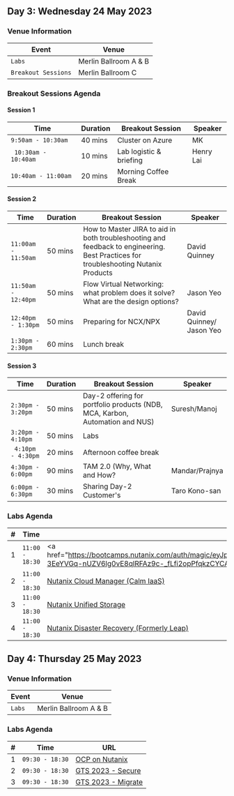 ## Day 3: Wednesday 24 May 2023
### Venue Information

| Event | Venue |
| ----------- | ----------- |
| `Labs` | Merlin Ballroom A & B |
| `Breakout Sessions` | Merlin Ballroom C |

### Breakout Sessions Agenda
#### Session 1

| Time | Duration | Breakout Session | Speaker |
|-------------------------|------|----------|----------------|
| `9:50am - 10:30am `           | 40 mins   | Cluster on Azure           | MK                      |
|` 10:30am - 10:40am`           | 10 mins   | Lab logistic & briefing    | Henry Lai               |
| `10:40am - 11:00am  `         | 20 mins   | Morning Coffee Break       |                         |

#### Session 2
| Time | Duration | Breakout Session | Speaker |
|-------------------------|------|----------|----------------|
| `11:00am - 11:50am` | 50 mins     | How to Master JIRA to aid in both troubleshooting and feedback to engineering. Best Practices for troubleshooting Nutanix Products    | David Quinney          |
| `11:50am - 12:40pm` | 50 mins | Flow Virtual Networking: what problem does it solve? What are the design options?  | Jason Yeo              |
| `12:40pm - 1:30pm ` | 50 mins | Preparing for NCX/NPX | David Quinney/ Jason Yeo|
| `1:30pm - 2:30pm `  | 60 mins  | Lunch break | | 

#### Session 3

| Time | Duration | Breakout Session | Speaker |
|-------------------------|------|----------|----------------|
|` 2:30pm - 3:20pm `  | 50 mins  | Day-2 offering for portfolio products (NDB, MCA, Karbon, Automation and NUS) | Suresh/Manoj  |
| `3:20pm - 4:10pm  ` | 50 mins  | Labs                         |                                     
|` 4:10pm - 4:30pm`   | 20 mins  | Afternoon coffee break |  | |                       |
| `4:30pm - 6:00pm `  | 90 mins  | TAM 2.0 (Why, What and How?| Mandar/Prajnya         |
| `6:00pm - 6:30pm`   | 30 mins  |Sharing Day-2 Customer's | Taro Kono-san             |

### Labs Agenda

|  # |Time         | URL |
|:---:|------------|-----|
|  1 | `11:00 - 18:30`| <a href="https://bootcamps.nutanix.com/auth/magic/eyJpZHAiOiJtYWdpYyIsInV1aWQiOiJlOTUzM2Q3Ni1hODhiLTQzODAtYjQ5Yy0zYzMwZWMwMDYyZTgiLCJjcmVhdG9yIjoiaGVucnkubGFpQG51dGFuaXguY29tIiwidXJsIjoiaHR0cHM6Ly9ib290Y2FtcHMubnV0YW5peC5jb20vbmRiLyIsImlhdCI6IjIwMjMtMDUtMTlUMDA6MTg6MDcuMDY2WiIsImV4cCI6IjIwMjMtMDYtMDJUMDA6MTg6MDcuMDY2WiIsImF1ZCI6ImJvb3RjYW1wcy5udXRhbml4LmNvbSIsImlzcyI6ImJvb3RjYW1wcy5udXRhbml4LmNvbSJ9VyDNsKfh79F8XKDF4q4H_UFKtMTDKynyx45cMTfg-3EeYVGq-nUZV6lg0vE8qlRFAz9c-_fLfi2opPfqkzCYCA" target=""_blank">Nutanix Databases (NDB) </a> |
|  2 |   `11:00 - 18:30` | <a href="https://bootcamps.nutanix.com/auth/magic/eyJpZHAiOiJtYWdpYyIsInV1aWQiOiJlZDk1ZTJhMi1mMDcxLTRkNGMtYTdkNS02ZDdiODEyY2E5OTgiLCJjcmVhdG9yIjoiaGVucnkubGFpQG51dGFuaXguY29tIiwidXJsIjoiaHR0cHM6Ly9ib290Y2FtcHMubnV0YW5peC5jb20vY2FsbS1pYWFzLyIsImlhdCI6IjIwMjMtMDUtMTlUMDA6MTQ6NTQuMDc0WiIsImV4cCI6IjIwMjMtMDYtMDJUMDA6MTQ6NTQuMDc0WiIsImF1ZCI6ImJvb3RjYW1wcy5udXRhbml4LmNvbSIsImlzcyI6ImJvb3RjYW1wcy5udXRhbml4LmNvbSJ9h-FUjezjeu7HJgpaW2gViCK2Y_kTnV7ixbr8rBVucFdJNztjeYEBrEv-OYGqG3D3TB4jErb9dhgm2BzGlNkgDg" target="_blank">Nutanix Cloud Manager (Calm IaaS) </a> |
|  3 |  `11:00 - 18:30` | <a href="https://nus.howntnx.win" target="_blank">Nutanix Unified Storage</a> |
|  4 |   `11:00 - 18:30`| <a href="https://bootcamps.nutanix.com/auth/magic/eyJpZHAiOiJtYWdpYyIsInV1aWQiOiJiOTkxZTVlYi1kNjYwLTRjNjMtYTRkZi1iNmNiNjc5MTM2ZWIiLCJjcmVhdG9yIjoiaGVucnkubGFpQG51dGFuaXguY29tIiwidXJsIjoiaHR0cHM6Ly9ib290Y2FtcHMubnV0YW5peC5jb20vZHItYWRkb24vIiwiaWF0IjoiMjAyMy0wNS0yM1QwOTo0NTo1NS40NDlaIiwiZXhwIjoiMjAyMy0wNi0wNlQwOTo0NTo1NS40NDlaIiwiYXVkIjoiYm9vdGNhbXBzLm51dGFuaXguY29tIiwiaXNzIjoiYm9vdGNhbXBzLm51dGFuaXguY29tIn2wppIpioqmgJNXMXJW7OaIC3CAw2IEmZoEszb1ahU6EmZEXWrBD8CipAAtPhfNbOo0zns9fhOq_dbIwY69tBsE" target="_blank">Nutanix Disaster Recovery (Formerly Leap)</a>   |

## Day 4: Thursday 25 May 2023

### Venue Information

| Event | Venue |
| ----------- | ----------- |
| `Labs` | Merlin Ballroom A & B |

### Labs Agenda

|  # |  Time         | URL |
|:---:|-----------|-----|
|  1 | `09:30 - 18:30`| <a href="https://nutanix-japan.github.io/ocp-gitp/" target="_blank">OCP on Nutanix</a>  |
|  2 |   `09:30 - 18:30` | <a href="https://security.howntnx.win" target="_blank">GTS 2023 - Secure</a>  |
|  3 |   `09:30 - 18:30`  | <a href="https://bootcamps.nutanix.com/ts23labs/migrate/" target="_blank">GTS 2023 - Migrate</a> |
